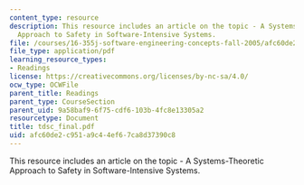 ```yaml
---
content_type: resource
description: This resource includes an article on the topic - A Systems-Theoretic
  Approach to Safety in Software-Intensive Systems.
file: /courses/16-355j-software-engineering-concepts-fall-2005/afc60de2c951a9c44ef67ca8d37390c8_tdsc_final.pdf
file_type: application/pdf
learning_resource_types:
- Readings
license: https://creativecommons.org/licenses/by-nc-sa/4.0/
ocw_type: OCWFile
parent_title: Readings
parent_type: CourseSection
parent_uid: 9a58baf9-6f75-cdf6-103b-4fc8e13305a2
resourcetype: Document
title: tdsc_final.pdf
uid: afc60de2-c951-a9c4-4ef6-7ca8d37390c8
---
```

This resource includes an article on the topic - A Systems-Theoretic Approach to Safety in Software-Intensive Systems.
